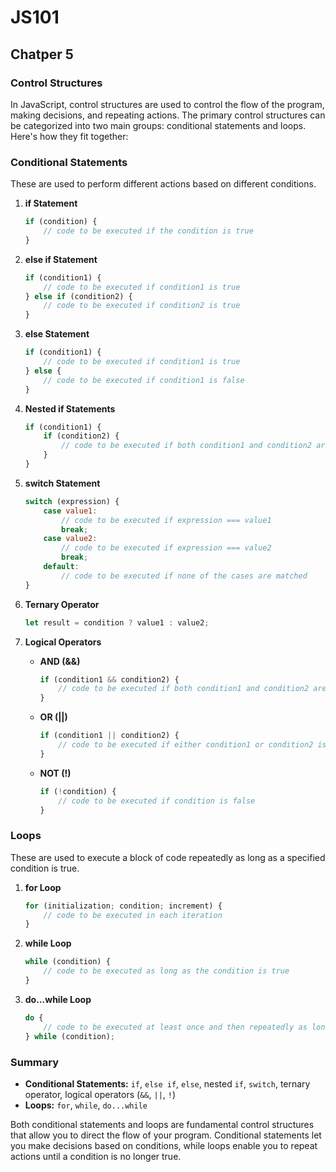 # JS101
## Chatper 5
### Control Structures
In JavaScript, control structures are used to control the flow of the program, making decisions, and repeating actions. The primary control structures can be categorized into two main groups: conditional statements and loops. Here's how they fit together:

### Conditional Statements
These are used to perform different actions based on different conditions.

1. **if Statement**
   ```javascript
   if (condition) {
       // code to be executed if the condition is true
   }
   ```

2. **else if Statement**
   ```javascript
   if (condition1) {
       // code to be executed if condition1 is true
   } else if (condition2) {
       // code to be executed if condition2 is true
   }
   ```

3. **else Statement**
   ```javascript
   if (condition1) {
       // code to be executed if condition1 is true
   } else {
       // code to be executed if condition1 is false
   }
   ```

4. **Nested if Statements**
   ```javascript
   if (condition1) {
       if (condition2) {
           // code to be executed if both condition1 and condition2 are true
       }
   }
   ```

5. **switch Statement**
   ```javascript
   switch (expression) {
       case value1:
           // code to be executed if expression === value1
           break;
       case value2:
           // code to be executed if expression === value2
           break;
       default:
           // code to be executed if none of the cases are matched
   }
   ```

6. **Ternary Operator**
   ```javascript
   let result = condition ? value1 : value2;
   ```

7. **Logical Operators**
   - **AND (&&)**
     ```javascript
     if (condition1 && condition2) {
         // code to be executed if both condition1 and condition2 are true
     }
     ```
   - **OR (||)**
     ```javascript
     if (condition1 || condition2) {
         // code to be executed if either condition1 or condition2 is true
     }
     ```
   - **NOT (!)**
     ```javascript
     if (!condition) {
         // code to be executed if condition is false
     }
     ```

### Loops
These are used to execute a block of code repeatedly as long as a specified condition is true.

1. **for Loop**
   ```javascript
   for (initialization; condition; increment) {
       // code to be executed in each iteration
   }
   ```

2. **while Loop**
   ```javascript
   while (condition) {
       // code to be executed as long as the condition is true
   }
   ```

3. **do...while Loop**
   ```javascript
   do {
       // code to be executed at least once and then repeatedly as long as the condition is true
   } while (condition);
   ```

### Summary
- **Conditional Statements:** `if`, `else if`, `else`, nested `if`, `switch`, ternary operator, logical operators (`&&`, `||`, `!`)
- **Loops:** `for`, `while`, `do...while`

Both conditional statements and loops are fundamental control structures that allow you to direct the flow of your program. Conditional statements let you make decisions based on conditions, while loops enable you to repeat actions until a condition is no longer true.